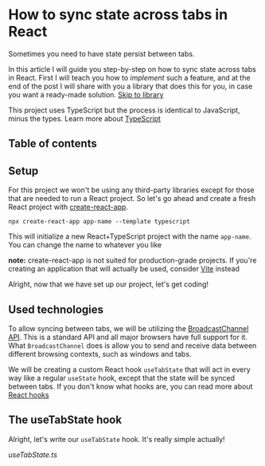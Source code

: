 # How to sync state across tabs in React

Sometimes you need to have state persist between tabs.

In this article I will guide you step-by-step on how to sync state across
tabs in React. First I will teach you how to *implement* such a feature, and at
the end of the post I will share with you a library that does this for you, in
case you want a ready-made solution. [Skip to library]()

This project uses TypeScript but the process is identical to JavaScript, minus the types.
Learn more about [TypeScript]()

## Table of contents

## Setup

For this project we won't be using any third-party libraries except for those
that are needed to run a React project. So let's go ahead and create a fresh
React project with [create-react-app]().

```
npx create-react-app app-name --template typescript
```

This will initialize a new React+TypeScript project with the name `app-name`. You
can change the name to whatever you like


**note:** create-react-app is not suited for production-grade projects. If you're
creating an application that will actually be used, consider [Vite]() instead

Alright, now that we have set up our project, let's get coding!

## Used technologies

To allow syncing between tabs, we will be utilizing the [BroadcastChannel API]().
This is a standard API and all major browsers have full support for it. What
`BroadcastChannel` does is allow you to send and receive data between different
browsing contexts, such as windows and tabs. 

We will be creating a custom React hook `useTabState` that will act in every way
like a regular `useState` hook, except that the state will be synced between tabs.
If you don't know what hooks are, you can read more about [React hooks]()

## The useTabState hook

Alright, let's write our `useTabState` hook. It's really simple actually!

*useTabState.ts*
```

```


